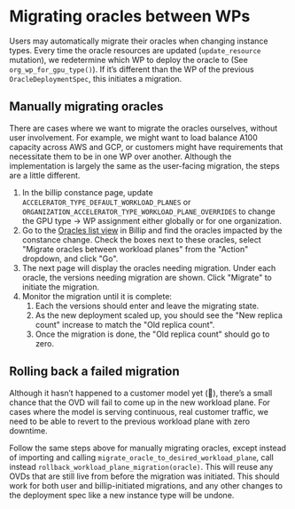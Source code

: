# Migrating oracles between WPs

Users may automatically migrate their oracles when changing instance types. Every time the oracle resources are updated (`update_resource` mutation), we redetermine which WP to deploy the oracle to (See `org_wp_for_gpu_type()`). If it’s different than the WP of the previous `OracleDeploymentSpec`, this initiates a migration.

## Manually migrating oracles

There are cases where we want to migrate the oracles ourselves, without user involvement. For example, we might want to load balance A100 capacity across AWS and GCP, or customers might have requirements that necessitate them to be in one WP over another. Although the implementation is largely the same as the user-facing migration, the steps are a little different.

1. In the billip constance page, update `ACCELERATOR_TYPE_DEFAULT_WORKLOAD_PLANES` or `ORGANIZATION_ACCELERATOR_TYPE_WORKLOAD_PLANE_OVERRIDES` to change the GPU type → WP assignment either globally or for one organization.
2. Go to the [Oracles list view](http://localhost:9090/billip/oracles/oracle/) in Billip and find the oracles impacted by the constance change. Check the boxes next to these oracles, select "Migrate oracles between workload planes" from the "Action" dropdown, and click "Go".
3. The next page will display the oracles needing migration. Under each oracle, the versions needing migration are shown. Click "Migrate" to initiate the migration.
4. Monitor the migration until it is complete:
   1. Each the versions should enter and leave the migrating state.
   2. As the new deployment scaled up, you should see the "New replica count" increase to match the "Old replica count".
   3. Once the migration is done, the "Old replica count" should go to zero.

## Rolling back a failed migration

Although it hasn’t happened to a customer model yet (🤞), there’s a small chance that the OVD will fail to come up in the new workload plane. For cases where the model is serving continuous, real customer traffic, we need to be able to revert to the previous workload plane with zero downtime.

Follow the same steps above for manually migrating oracles, except instead of importing and calling `migrate_oracle_to_desired_workload_plane`, call instead `rollback_workload_plane_migration(oracle)`. This will reuse any OVDs that are still live from before the migration was initiated. This should work for both user and billip-initiated migrations, and any other changes to the deployment spec like a new instance type will be undone.
